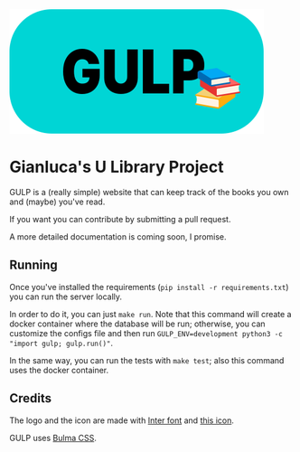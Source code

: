 <img src="gulp/web/static/logo.png">

# Gianluca's U Library Project


GULP is a (really simple) website that can keep track of the books you own and
(maybe) you've read.

If you want you can contribute by submitting a pull request.

A more detailed documentation is coming soon, I promise.

## Running

Once you've installed the requirements (`pip install -r requirements.txt`) you
can run the server locally.

In order to do it, you can just `make run`.
Note that this command will create a docker container where the database will be
run; otherwise, you can customize the configs file and then run
`GULP_ENV=development python3 -c "import gulp; gulp.run()"`.

In the same way, you can run the tests with `make test`; also this command uses
the docker container.

## Credits

The logo and the icon are made with [Inter font](https://rsms.me/inter/) and
[this icon](https://www.flaticon.com/free-icon/stack-of-books_5832416).

GULP uses [Bulma CSS](https://bulma.io).
